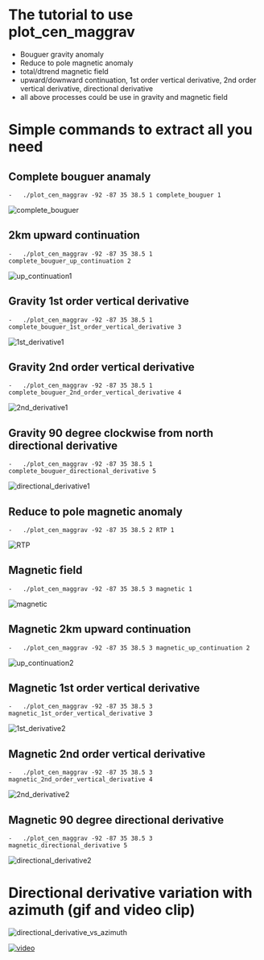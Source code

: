 # The tutorial to use plot_cen_maggrav
- Bouguer gravity anomaly
- Reduce to pole magnetic anomaly
- total/dtrend magnetic field
- upward/downward continuation, 1st order vertical derivative, 2nd order vertical derivative, directional derivative
- all above processes could be use in gravity and magnetic field


# Simple commands to extract all you need
## Complete bouguer anamaly
```
-   ./plot_cen_maggrav -92 -87 35 38.5 1 complete_bouguer 1 
```
![complete_bouguer](../Output_Png/complete_bouguer.png)
## 2km upward continuation
```
-   ./plot_cen_maggrav -92 -87 35 38.5 1 complete_bouguer_up_continuation 2 
```
![up_continuation1](../Output_Png/complete_bouguer_up_continuation.png)
## Gravity 1st order vertical derivative
```
-   ./plot_cen_maggrav -92 -87 35 38.5 1 complete_bouguer_1st_order_vertical_derivative 3 
```
![1st_derivative1](../Output_Png/complete_bouguer_1st_order_vertical_derivative.png)
## Gravity 2nd order vertical derivative
```
-   ./plot_cen_maggrav -92 -87 35 38.5 1 complete_bouguer_2nd_order_vertical_derivative 4 
```
![2nd_derivative1](../Output_Png/complete_bouguer_2nd_order_vertical_derivative.png)
## Gravity 90 degree clockwise from north directional derivative
```
-   ./plot_cen_maggrav -92 -87 35 38.5 1 complete_bouguer_directional_derivative 5 
```
![directional_derivative1](../Output_Png/complete_bouguer_directional_derivative.png)
## Reduce to pole magnetic anomaly
```
-   ./plot_cen_maggrav -92 -87 35 38.5 2 RTP 1 
```
![RTP](../Output_Png/RTP.png)
## Magnetic field
```
-   ./plot_cen_maggrav -92 -87 35 38.5 3 magnetic 1 
```
![magnetic](../Output_Png/magnetic.png)
## Magnetic 2km upward continuation
```
-   ./plot_cen_maggrav -92 -87 35 38.5 3 magnetic_up_continuation 2 
```
![up_continuation2](../Output_Png/magnetic_up_continuation.png)
## Magnetic 1st order vertical derivative
```
-   ./plot_cen_maggrav -92 -87 35 38.5 3 magnetic_1st_order_vertical_derivative 3 
```
![1st_derivative2](../Output_Png/magnetic_1st_order_vertical_derivative.png)
## Magnetic 2nd order vertical derivative
```
-   ./plot_cen_maggrav -92 -87 35 38.5 3 magnetic_2nd_order_vertical_derivative 4 
```
![2nd_derivative2](../Output_Png/magnetic_2nd_order_vertical_derivative.png)
## Magnetic 90 degree directional derivative
```
-   ./plot_cen_maggrav -92 -87 35 38.5 3 magnetic_directional_derivative 5  
```
![directional_derivative2](../Output_Png/magnetic_directional_derivative.png)
# Directional derivative variation with azimuth (gif and video clip)

![directional_derivative_vs_azimuth](../Output_Png/1.gif)

[![video](../Output_Png/video.jpg)](https://drive.google.com/file/d/1gqYfQjx6byjadlzNMgdxRJFd5_lfwn-F/view?usp=sharing)

